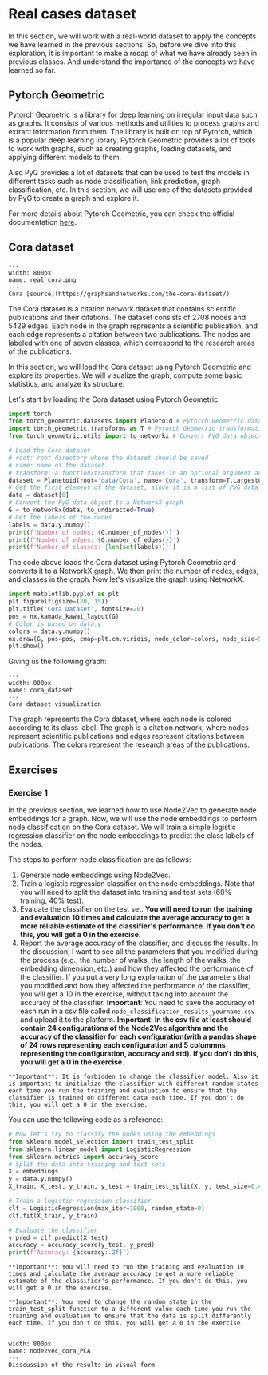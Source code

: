 # Real cases dataset

In this section, we will work with a real-world dataset to apply the concepts we have learned in the previous sections. So, before we dive into this exploration, it is important to make a recap of what we have already seen in previous classes. And understand the importance of the concepts we have learned so far.

## Pytorch Geometric

Pytorch Geometric is a library for deep learning on irregular input data such as graphs. It consists of various methods and utilities to process graphs and extract information from them. The library is built on top of Pytorch, which is a popular deep learning library. Pytorch Geometric provides a lot of tools to work with graphs, such as creating graphs, loading datasets, and applying different models to them.

Also PyG provides a lot of datasets that can be used to test the models in different tasks such as node classification, link prediction, graph classification, etc. In this section, we will use one of the datasets provided by PyG to create a graph and explore it. 

For more details about Pytorch Geometric, you can check the official documentation [here](https://pytorch-geometric.readthedocs.io/en/latest/).

## Cora dataset
```{figure} images/practices/real_cora.png
---
width: 800px
name: real_cora.png
---
Cora [source](https://graphsandnetworks.com/the-cora-dataset/)
```
The Cora dataset is a citation network dataset that contains scientific publications and their citations. The dataset consists of 2708 nodes and 5429 edges. Each node in the graph represents a scientific publication, and each edge represents a citation between two publications. The nodes are labeled with one of seven classes, which correspond to the research areas of the publications.

In this section, we will load the Cora dataset using Pytorch Geometric and explore its properties. We will visualize the graph, compute some basic statistics, and analyze its structure.

Let's start by loading the Cora dataset using Pytorch Geometric.

```python
import torch
from torch_geometric.datasets import Planetoid # Pytorch Geometric datasets
import torch_geometric.transforms as T # Pytorch Geometric transformations, in this case we are going to use the LargestConnectedComponents
from torch_geometric.utils import to_networkx # Convert PyG data object to NetworkX graph

# Load the Cora dataset
# root: root directory where the dataset should be saved
# name: name of the dataset
# transform: a function/transform that takes in an optional argument and returns a transformed version
dataset = Planetoid(root='data/Cora', name='Cora', transform=T.LargestConnectedComponents())
# Get the first element of the dataset, since it is a list of PyG data objects
data = dataset[0]
# Convert the PyG data object to a NetworkX graph
G = to_networkx(data, to_undirected=True)
# Get the labels of the nodes
labels = data.y.numpy()
print(f'Number of nodes: {G.number_of_nodes()}')
print(f'Number of edges: {G.number_of_edges()}')
print(f'Number of classes: {len(set(labels))}')
```

The code above loads the Cora dataset using Pytorch Geometric and converts it to a NetworkX graph. We then print the number of nodes, edges, and classes in the graph. Now let's visualize the graph using NetworkX.

```python
import matplotlib.pyplot as plt
plt.figure(figsize=(20, 15))
plt.title('Cora Dataset', fontsize=20)
pos = nx.kamada_kawai_layout(G)
# Color is based on data.y
colors = data.y.numpy()
nx.draw(G, pos=pos, cmap=plt.cm.viridis, node_color=colors, node_size=50, edge_color='black', width=0.7, with_labels=False, node_shape='o', alpha=0.8)
plt.show()
```

Giving us the following graph:

```{figure} images/practices/cora_dataset.png
---
width: 800px
name: cora_dataset
---
Cora dataset visualization
```

The graph represents the Cora dataset, where each node is colored according to its class label. The graph is a citation network, where nodes represent scientific publications and edges represent citations between publications. The colors represent the research areas of the publications.

## Exercises

### Exercise 1

In the previous section, we learned how to use Node2Vec to generate node embeddings for a graph. Now, we will use the node embeddings to perform node classification on the Cora dataset. We will train a simple logistic regression classifier on the node embeddings to predict the class labels of the nodes.

The steps to perform node classification are as follows:

1. Generate node embeddings using Node2Vec.
2. Train a logistic regression classifier on the node embeddings. Note that you will need to split the dataset into training and test sets (60% training, 40% test).
3. Evaluate the classifier on the test set. **You will need to run the training and evaluation 10 times and calculate the average accuracy to get a more reliable estimate of the classifier's performance. If you don't do this, you will get a 0 in the exercise.**
4. Report the average accuracy of the classifier, and discuss the results. In the discussion, I want to see all the parameters that you modified during the process (e.g., the number of walks, the length of the walks, the embedding dimension, etc.) and how they affected the performance of the classifier. If you put a very long explanation of the parameters that you modified and how they affected the performance of the classifier, you will get a 10 in the exercise, without taking into account the accuracy of the classifier. **Important**: You need to save the accuracy of each run in a csv file called `node_classification_results_yourname.csv` and upload it to the platform.
**Important: In the csv file at least should contain 24 configurations of the Node2Vec algorithm and the accuracy of the classifier for each configuration(with a pandas shape of 24 rows representing each configuration and 5 colummns representing the configuration, accuracy and std). If you don't do this, you will get a 0 in the exercise.**

```{note}
**Important**: It is forbidden to change the classifier model. Also it is important to initialize the classifier with different random states each time you run the training and evaluation to ensure that the classifier is trained on different data each time. If you don't do this, you will get a 0 in the exercise.
```

You can use the following code as a reference:

```python
# Now let's try to classify the nodes using the embeddings
from sklearn.model_selection import train_test_split
from sklearn.linear_model import LogisticRegression
from sklearn.metrics import accuracy_score
# Split the data into training and test sets
X = embeddings
y = data.y.numpy()
X_train, X_test, y_train, y_test = train_test_split(X, y, test_size=0.4, random_state=0)

# Train a logistic regression classifier
clf = LogisticRegression(max_iter=1000, random_state=0)
clf.fit(X_train, y_train)

# Evaluate the classifier
y_pred = clf.predict(X_test)
accuracy = accuracy_score(y_test, y_pred)
print(f'Accuracy: {accuracy:.2f}')

```

```{note}
**Important**: You will need to run the training and evaluation 10 times and calculate the average accuracy to get a more reliable estimate of the classifier's performance. If you don't do this, you will get a 0 in the exercise.
```
```{note}
**Important**: You need to change the random_state in the train_test_split function to a different value each time you run the training and evaluation to ensure that the data is split differently each time. If you don't do this, you will get a 0 in the exercise.
```
```{figure} images/practices/node2vec_cora_PCA.png
---
width: 800px
name: node2vec_cora_PCA
---
Disscussion of the results in visual form
```